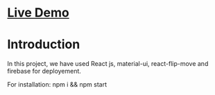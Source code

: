 # [Live Demo](https://github.com/prince1258/chat-app)


# Introduction
In this project, we have used React js, material-ui, react-flip-move and firebase for deployement.

For installation:
npm i && npm start
